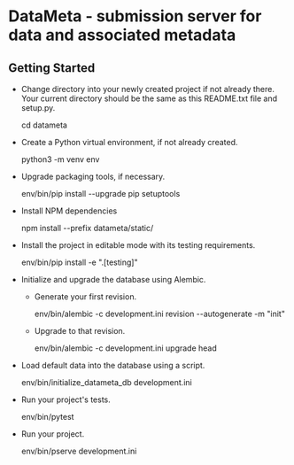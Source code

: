 # DataMeta - submission server for data and associated metadata

## Getting Started

- Change directory into your newly created project if not already there. Your
  current directory should be the same as this README.txt file and setup.py.

    cd datameta

- Create a Python virtual environment, if not already created.

    python3 -m venv env

- Upgrade packaging tools, if necessary.

    env/bin/pip install --upgrade pip setuptools

- Install NPM dependencies

    npm install --prefix datameta/static/

- Install the project in editable mode with its testing requirements.

    env/bin/pip install -e ".[testing]"

- Initialize and upgrade the database using Alembic.

    - Generate your first revision.

        env/bin/alembic -c development.ini revision --autogenerate -m "init"

    - Upgrade to that revision.

        env/bin/alembic -c development.ini upgrade head

- Load default data into the database using a script.

    env/bin/initialize_datameta_db development.ini

- Run your project's tests.

    env/bin/pytest

- Run your project.

    env/bin/pserve development.ini
